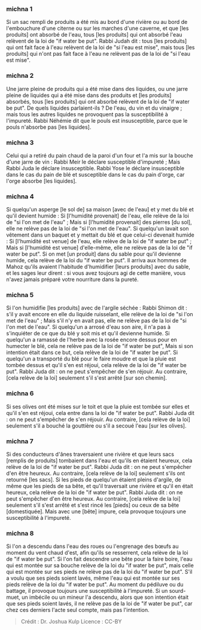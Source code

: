 
### michna 1
Si un sac rempli de produits a été mis au bord d'une rivière ou au bord de l'embouchure d'une citerne ou sur les marches d'une caverne, et que [les produits] ont absorbé de l'eau, tous [les produits] qui ont absorbé l'eau relèvent de la loi de "if water be put". Rabbi Judah dit : tous [les produits] qui ont fait face à l'eau relèvent de la loi de "si l'eau est mise", mais tous [les produits] qui n'ont pas fait face à l'eau ne relèvent pas de la loi de "si l'eau est mise".

### michna 2
Une jarre pleine de produits qui a été mise dans des liquides, ou une jarre pleine de liquides qui a été mise dans des produits et [les produits] absorbés, tous [les produits] qui ont absorbé relèvent de la loi de "if water be put". De quels liquides parlaient-ils ? De l'eau, du vin et du vinaigre ; mais tous les autres liquides ne provoquent pas la susceptibilité à l'impureté. Rabbi Néhémie dit que le pouls est insusceptible, parce que le pouls n'absorbe pas [les liquides].

### michna 3
Celui qui a retiré du pain chaud de la paroi d'un four et l'a mis sur la bouche d'une jarre de vin : Rabbi Meir le déclare susceptible d'impureté ; Mais Rabbi Juda le déclare insusceptible. Rabbi Yose le déclare insusceptible dans le cas du pain de blé et susceptible dans le cas du pain d'orge, car l'orge absorbe [les liquides].

### michna 4
Si quelqu'un asperge [le sol de] sa maison [avec de l'eau] et y met du blé et qu'il devient humide : Si [l'humidité provenait] de l'eau, elle relève de la loi de "si l'on met de l'eau" ; Mais si [l'humidité provenait] des pierres [du sol], elle ne relève pas de la loi de "si l'on met de l'eau". Si quelqu'un lavait son vêtement dans un baquet et y mettait du blé et que celui-ci devenait humide : Si [l'humidité est venue] de l'eau, elle relève de la loi de "if water be put" ; Mais si [l'humidité est venue] d'elle-même, elle ne relève pas de la loi de "if water be put". Si on met [un produit] dans du sable pour qu'il devienne humide, cela relève de la loi du "if water be put". Il arriva aux hommes de Mahoz qu'ils avaient l'habitude d'humidifier [leurs produits] avec du sable, et les sages leur dirent : si vous avez toujours agi de cette manière, vous n'avez jamais préparé votre nourriture dans la pureté.

### michna 5
Si l'on humidifie [les produits] avec de l'argile séchée : Rabbi Shimon dit : s'il y avait encore en elle du liquide ruisselant, elle relève de la loi de "si l'on met de l'eau" ; Mais s'il n'y en avait pas, elle ne relève pas de la loi de "si l'on met de l'eau". Si quelqu'un a arrosé d'eau son aire, il n'a pas à s'inquiéter de ce que du blé y soit mis et qu'il devienne humide. Si quelqu'un a ramassé de l'herbe avec la rosée encore dessus pour en humecter le blé, cela ne relève pas de la loi de "if water be put", Mais si son intention était dans ce but, cela relève de la loi de "if water be put". Si quelqu'un a transporté du blé pour le faire moudre et que la pluie est tombée dessus et qu'il s'en est réjoui, cela relève de la loi de "if water be put". Rabbi Juda dit : on ne peut s'empêcher de s'en réjouir. Au contraire, [cela relève de la loi] seulement s'il s'est arrêté [sur son chemin].

### michna 6
Si ses olives ont été mises sur le toit et que la pluie est tombée sur elles et qu'il s'en est réjoui, cela entre dans la loi de "if water be put". Rabbi Juda dit : on ne peut s'empêcher de s'en réjouir. Au contraire, [cela relève de la loi] seulement s'il a bouché la gouttière ou s'il a secoué l'eau [sur les olives].

### michna 7
Si des conducteurs d'ânes traversaient une rivière et que leurs sacs [remplis de produits] tombaient dans l'eau et qu'ils en étaient heureux, cela relève de la loi de "if water be put". Rabbi Juda dit : on ne peut s'empêcher d'en être heureux. Au contraire, [cela relève de la loi] seulement s'ils ont retourné [les sacs]. Si les pieds de quelqu'un étaient pleins d'argile, de même que les pieds de sa bête, et qu'il traversait une rivière et qu'il en était heureux, cela relève de la loi de "if water be put". Rabbi Juda dit : on ne peut s'empêcher d'en être heureux. Au contraire, [cela relève de la loi] seulement s'il s'est arrêté et s'est rincé les [pieds] ou ceux de sa bête [domestiquée]. Mais avec une [bête] impure, cela provoque toujours une susceptibilité à l'impureté.

### michna 8
Si l'on a descendu dans l'eau des roues ou l'engrenage des bœufs au moment du vent chaud d'est, afin qu'ils se resserrent, cela relève de la loi de "if water be put". Si l'on fait descendre une bête pour la faire boire, l'eau qui est montée sur sa bouche relève de la loi du "if water be put", mais celle qui est montée sur ses pieds ne relève pas de la loi du "if water be put". S'il a voulu que ses pieds soient lavés, même l'eau qui est montée sur ses pieds relève de la loi du "if water be put". Au moment du pédiluve ou du battage, il provoque toujours une susceptibilité à l'impureté. Si un sourd-muet, un imbécile ou un mineur l'a descendu, alors que son intention était que ses pieds soient lavés, il ne relève pas de la loi de "if water be put", car chez ces derniers l'acte seul compte, mais pas l'intention.

>Crédit : Dr. Joshua Kulp
>Licence : CC-BY